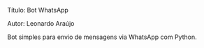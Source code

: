 Título: Bot WhatsApp

Autor: Leonardo Araújo

Bot simples para envio de mensagens via WhatsApp com Python.


